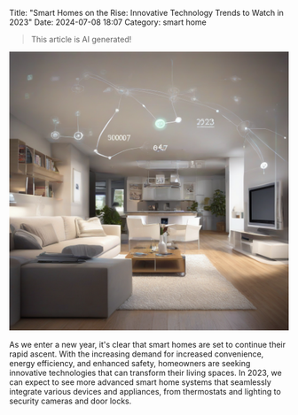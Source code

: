 Title: "Smart Homes on the Rise: Innovative Technology Trends to Watch in 2023"
Date: 2024-07-08 18:07
Category: smart home

> This article is AI generated!

![Alt Text](images/2024-07-08-smart-homes-on-the-rise-innovative-technology-trends-to-watch-in-2023.png)

As we enter a new year, it's clear that smart homes are set to continue their rapid ascent. With the increasing demand for increased convenience, energy efficiency, and enhanced safety, homeowners are seeking innovative technologies that can transform their living spaces. In 2023, we can expect to see more advanced smart home systems that seamlessly integrate various devices and appliances, from thermostats and lighting to security cameras and door locks.